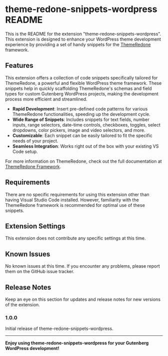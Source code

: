# theme-redone-snippets-wordpress README

This is the README for the extension "theme-redone-snippets-wordpress". This extension is designed to enhance your WordPress theme development experience by providing a set of handy snippets for the [ThemeRedone](https://webredone.com/theme-redone) framework.

## Features

This extension offers a collection of code snippets specifically tailored for ThemeRedone, a powerful and flexible WordPress theme framework. These snippets help in quickly scaffolding ThemeRedone's schemas and field types for custom Gutenberg WordPress projects, making the development process more efficient and streamlined.

- **Rapid Development**: Insert pre-defined code patterns for various ThemeRedone functionalities, speeding up the development cycle.
- **Wide Range of Snippets**: Includes snippets for text fields, number inputs, range selectors, date-time controls, checkboxes, toggles, select dropdowns, color pickers, image and video selectors, and more.
- **Customizable**: Each snippet can be easily tailored to fit the specific needs of your project.
- **Seamless Integration**: Works right out of the box with your existing VS Code setup.

For more information on ThemeRedone, check out the full documentation at [ThemeRedone Framework](https://webredone.com/theme-redone).

## Requirements

There are no specific requirements for using this extension other than having Visual Studio Code installed. However, familiarity with the ThemeRedone framework is recommended for optimal use of these snippets.

## Extension Settings

This extension does not contribute any specific settings at this time.

## Known Issues

No known issues at this time. If you encounter any problems, please report them on the GitHub issue tracker.

## Release Notes

Keep an eye on this section for updates and release notes for new versions of the extension.

### 1.0.0

Initial release of theme-redone-snippets-wordpress.

---

**Enjoy using theme-redone-snippets-wordpress for your Gutenberg WordPress development!**
